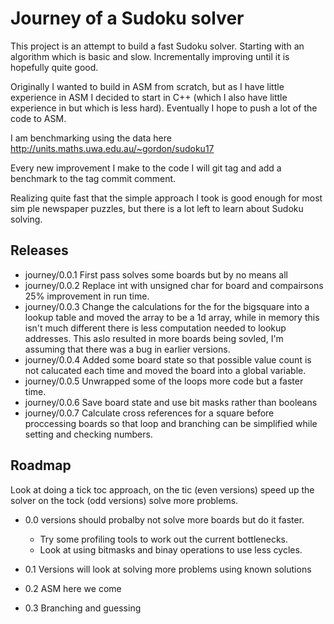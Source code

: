 # Journey of a Sudoku solver  

This project is an attempt to build a fast Sudoku solver. Starting with an algorithm which is basic and slow. Incrementally improving until it is hopefully quite good.

Originally I wanted to build in ASM from scratch, but as I have little experience in ASM I decided to start in C++ (which I also have little experience in but which is less hard). Eventually I hope to push a lot of the code to ASM.

I am benchmarking using the data here http://units.maths.uwa.edu.au/~gordon/sudoku17 

Every new improvement I make to the code I will git tag and add a benchmark to the tag commit comment.

Realizing quite fast that the simple approach I took is good enough for most sim
ple newspaper puzzles, but there is a lot left to learn about Sudoku solving.

## Releases  
 
*  journey/0.0.1 First pass solves some boards but by no means all
*  journey/0.0.2 Replace int with unsigned char for board and compairsons 25% improvement in run time.
*  journey/0.0.3 Change the calculations for the for the bigsquare into a lookup table and moved the array to be a 1d array, while in memory this isn't much different there is less computation needed to lookup addresses. This aslo resulted in more boards being sovled, I'm assuming that there was a bug in earlier versions.
*  journey/0.0.4 Added some board state so that possible value count is not calucated each time and moved the board into a global variable.
*  journey/0.0.5 Unwrapped some of the loops more code but a faster time. 
*  journey/0.0.6 Save board state and use bit masks rather than booleans
*  journey/0.0.7 Calculate cross references for a square before proccessing boards so that loop and branching can be simplified while setting and checking numbers.

## Roadmap 

Look at doing a tick toc approach, on the tic (even versions) speed up the solver on the tock (odd versions) solve more problems.

*  0.0 versions should probalby not solve more boards but do it faster. 
   * Try some profiling tools to work out the current bottlenecks.
   * Look at using bitmasks and binay operations to use less cycles.

*  0.1 Versions will look at solving more problems using known solutions
*  0.2 ASM here we come
*  0.3 Branching and guessing


